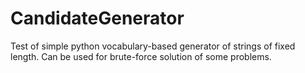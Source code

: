 # CandidateGenerator
Test of simple python vocabulary-based generator of strings of fixed length. Can be used for brute-force solution of some problems.

